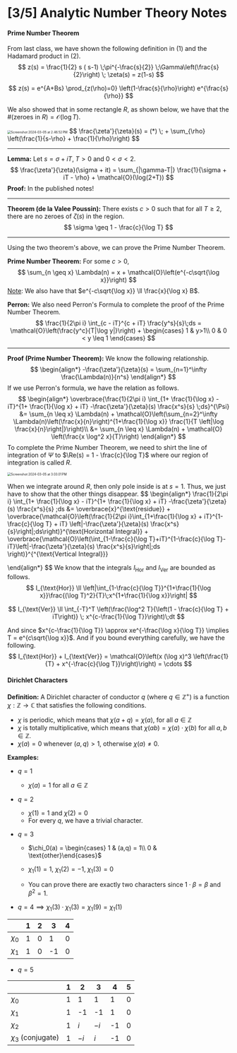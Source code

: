 # [3/5] Analytic Number Theory Notes

#### Prime Number Theorem

From last class, we have shown the following definition in (1) and the Hadamard product in (2).
$$
z(s) = \frac{1}{2} s ( s-1) \;\pi^{-\frac{s}{2}} \;\Gamma\left(\frac{s}{2}\right) \; \zeta(s) = z(1-s)
$$

$$
z(s) = e^{A+Bs} \prod_{z(\rho)=0} \left(1-\frac{s}{\rho}\right) e^{\frac{s}{\rho}}
$$

We also showed that in some rectangle $R$, as shown below, we have that the $\# \left(\text{zeroes in } R\right) = \mathcal{O}(\log T)$. 

<img src="/Users/connorli/Library/Application Support/typora-user-images/Screenshot 2024-03-05 at 2.46.52 PM.png" alt="Screenshot 2024-03-05 at 2.46.52 PM" style="zoom:50%;" />
$$
\frac{\zeta'}{\zeta}(s) = (*) \; + \sum_{\rho} \left(\frac{1}{s-\rho} + \frac{1}{\rho}\right)
$$

-----

**Lemma:** Let $s = \sigma + iT,\; T > 0$ and $0 < \sigma < 2$. 
$$
\frac{\zeta'}{\zeta}(\sigma + it) = \sum_{|\gamma-T|} \frac{1}{\sigma + iT - \rho} + \mathcal{O}(\log(2+T))
$$
**Proof:** In the published notes!

---

**Theorem (de la Valee Poussin):** There exists $c > 0$ such that for all $T \geq 2$, there are no zeroes of $\zeta(s)$ in the region.
$$
\sigma \geq 1 - \frac{c}{\log T}
$$

---

Using the two theorem's above, we can prove the Prime Number Theorem.

**Prime Number Theorem:** For some $c > 0$,
$$
\sum_{n \geq x} \Lambda(n) = x + \mathcal{O}\left(e^{-c\sqrt{\log x}}\right)
$$
<u>Note</u>: We also have that $e^{-c\sqrt{\log x}} \ll \frac{x}{\log x} B$. 

**Perron:** We also need Perron's Formula to complete the proof of the Prime Number Theorem.
$$
\frac{1}{2\pi i} \int_{c - iT}^{c + iT} \frac{y^s}{s}\;ds = \mathcal{O}\left(\frac{y^c}{T|\log y|}\right) + \begin{cases}
1 & y>1\\
0 & 0 < y \leq 1
\end{cases}
$$

---

**Proof (Prime Number Theorem):** We know the following relationship.
$$
\begin{align*}
-\frac{\zeta'}{\zeta}(s) = \sum_{n=1}^\infty \frac{\Lambda(n)}{n^s}
\end{align*}
$$
If we use Perron's formula, we have the relation as follows.
$$
\begin{align*}
\overbrace{\frac{1}{2\pi i} \int_{1+ \frac{1}{\log x} - iT}^{1+ \frac{1}{\log x} + iT} -\frac{\zeta'}{\zeta}(s) \frac{x^s}{s} \;ds}^{\Psi} &= \sum_{n \leq x} \Lambda(n) + \mathcal{O}\left(\sum_{n=2}^\infty \Lambda(n)\left(\frac{x}{n}\right)^{1+\frac{1}{\log x}} \frac{1}{T \left|\log \frac{x}{n}\right|}\right)\\
&= \sum_{n \leq x} \Lambda(n) + \mathcal{O} \left(\frac{x \log^2 x}{T}\right)
\end{align*}
$$
To complete the Prime Number Theorem, we need to shirt the line of integration of $\Psi$ to $\Re(s) = 1 - \frac{c}{\log T}$ where our region of integration is called $R$. 

<img src="/Users/connorli/Library/Application Support/typora-user-images/Screenshot 2024-03-05 at 3.03.01 PM.png" alt="Screenshot 2024-03-05 at 3.03.01 PM" style="zoom:50%;" />

When we integrate around $R$, then only pole inside is at $s = 1$. Thus, we just have to show that the other things disappear.
$$
\begin{align*}
\frac{1}{2\pi i} \int_{1+ \frac{1}{\log x} - iT}^{1+ \frac{1}{\log x} + iT} -\frac{\zeta'}{\zeta}(s) \frac{x^s}{s} \;ds &= \overbrace{x}^{\text{residue}} + \overbrace{\mathcal{O}\left(\frac{1}{2\pi i}\int_{1+\frac{1}{\log x} + iT}^{1-\frac{c}{\log T} + iT} \left|-\frac{\zeta'}{\zeta}(s) \frac{x^s}{s}\right|\;ds\right)}^{\text{Horizontal Integral}} + \overbrace{\mathcal{O}\left(\int_{1-\frac{c}{\log T}+iT}^{1-\frac{c}{\log T}-iT}\left|-\frac{\zeta'}{\zeta}(s) \frac{x^s}{s}\right|\;ds \right)}^{^{\text{Vertical Integral}}}


\end{align*}
$$
We know that the integrals $I_{\text{Hor}}$ and $I_{\text{Ver}}$ are bounded as follows.
$$
I_{\text{Hor}} \ll \left|\int_{1-\frac{c}{\log T}}^{1+\frac{1}{\log x}}\frac{(\log T)^2}{T}\;x^{1+\frac{1}{\log x}}\right|
$$

$$
I_{\text{Ver}} \ll \int_{-T}^T \left(\frac{\log^2 T}{\left(1 - \frac{c}{\log T} + iT\right)} \; x^{c-\frac{1}{\log T}}\right)\;dt
$$

And since $x^{c-\frac{1}{\log T}} \approx xe^{-\frac{\log x}{\log T}} \implies T = e^{c\sqrt{\log x}}$. And if you bound everything carefully, we have the following.
$$
I_{\text{Hor}} + I_{\text{Ver}} = \mathcal{O}\left(x (\log x)^3 \left(\frac{1}{T} + x^{-\frac{c}{\log T}}\right)\right) = \cdots
$$

####  Dirichlet Characters

**Definition:** A Dirichlet character of conductor $q$ (where $q \in \mathbb{Z}^+$) is a function $\chi: \mathbb{Z} \rightarrow \mathbb{C}$ that satisfies the following conditions.

- $\chi$ is periodic, which means that $\chi(a + q) = \chi (a)$, for all $a \in \mathbb{Z}$ 
- $\chi$ is totally multiplicative, which means that $\chi(ab) = \chi(a) \cdot \chi(b)$ for all $a,b \in \mathbb{Z}$. 
- $\chi(a) = 0$ whenever $(a,q) > 1$, otherwise $\chi(a) \neq 0$. 

**Examples:**

- $q = 1$

  - $\chi(a) = 1$ for all $a \in \mathbb{Z}$ 

- $q = 2$

  - $\chi(1) = 1$ and $\chi(2) = 0$ 
  - For every $q$, we have a trivial character.

- $q=3$​ 

  - $\chi_0(a) = \begin{cases} 1 & (a,q) = 1\\ 0 & \text{other}\end{cases}$

  - $\chi_1(1) = 1$, $\chi_1(2) = -1$, $\chi_1(3) = 0$
  - You can prove there are exactly two characters since $1 \cdot \beta = \beta$ and $\beta^2 = 1$. 

- $q = 4 \implies \chi_1(3)\cdot \chi_1(3) = \chi_1(9) = \chi_1(1)$

|          | 1    | 2    | 3    | 4    |
| -------- | ---- | ---- | ---- | ---- |
| $\chi_0$ | 1    | 0    | 1    | 0    |
| $\chi_1$ | 1    | 0    | -1   | 0    |

- $q = 5$ 

|                      | 1    | 2    | 3    | 4    | 5    |
| -------------------- | ---- | ---- | ---- | ---- | ---- |
| $\chi_0$             | 1    | 1    | 1    | 1    | 0    |
| $\chi_1$             | 1    | -1   | -1   | 1    | 0    |
| $\chi_2$             | 1    | $i$  | $-i$ | -1   | 0    |
| $\chi_3$ (conjugate) | 1    | $-i$ | $i$  | -1   | 0    |